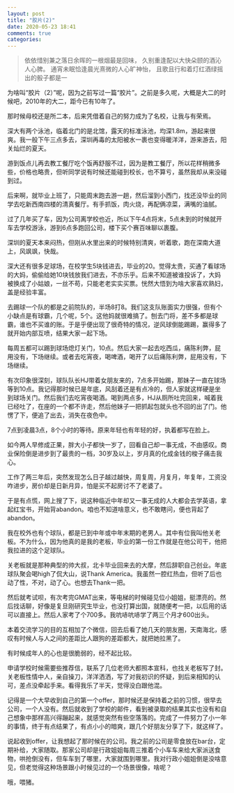 ```yaml
---
layout: post
title: "胶片(2)"
date: 2020-05-23 18:41
comments: true
categories: 
---
```


> 依依惜别兼之落日余晖的一根烟最是回味，
> 久别重逢配以大快朵颐的酒沁人心脾。
> 通宵未眠恰逢晨光熹微的人心旷神怡，
> 且歌且行和着灯红酒绿摇出的骰子都是一

为啥叫“胶片（2）”呢，因为之前写过一篇“胶片”。之前是多久呢，大概是大二的时候吧，2010年的大二，距今已有10年了。

那时候母校还是所二本，后来凭借着自己的努力成为了名校，让我与有荣焉。

<!--more-->

深大有两个泳池，临着北门的是北馆，露天的标准泳池，均深1.8m，游起来很爽。我一般下午三点多去，深圳再毒的太阳被水一裹也变得暖洋洋，游来游去，阳关灿烂的夏天。

游到饭点儿再去教工餐厅吃个饭再舒服不过，因为是教工餐厅，所以花样稍微多些，价格也略贵，但听同学说有时候还能碰到校长，也不算亏，虽然我却从来没碰到过。

后来啊，就毕业上班了，只能周末跑去游一趟，然后溜到小西门，找还没毕业的同学去吃新西南四楼的清真餐厅。有手抓饭，肉火烧，再配俩凉菜，满嘴的油腻。

过了几年买了车，因为公司离学校也近，所以下午4点将末，5点未到的时候就开车去学校游泳，游到6点多跑回公司，楼下买个赛百味聊以裹腹。

深圳的夏天本来闷热，但刚从水里出来的时候特别清爽，听着歌，跑在深南大道上，风飒飒，快哉。

深大还有很多足球场，在校学生5块钱进去，毕业的20。觉得太贵，买通了看球场的大妈，偷偷给她10块钱放我们进去，不亦乐乎。后来不知道被谁投诉了，大妈被换成了小姑娘，一丝不苟，只能老老实实买票。恍然大悟到为啥大家喜欢熟妇，盖是经验丰富。

去踢球一个队的都是之前院队的，半场8打8。我们这支队账面实力很强，但有个小缺点是有球霸，几个呢，5个。这他妈就很难搞了。刨去门将，差不多都是球霸，谁也不买谁的账。于是乎便出现了很奇特的情况，逆风球倒能踢踢，赢得多了就开始内部互喷，结果大家一起下场。

每周五都可以踢到球场熄灯关门，10点。然后大家一起去吃西瓜，痛陈利弊，屁用没有，下场继续。或者去吃宵夜，喝啤酒，喝开了以后痛陈利弊，屁用没有，下场继续。

有次印象很深刻，球队队长HJ带着女朋友来的，7点多开始踢，那妹子一直在球场等到10点。我记得那时候已是年底，风刮着还是有点冷的，但人家就这样硬是坐到球场关门。然后我们去吃宵夜喝酒。喝到两点多，HJ从厕所吐完回来，喊着我已经吐了，在座的一个都不许走，然后他妹子一把抓起包就头也不回的出了门。他愣了下，便追了出去，消失在夜色中。

7点到凌晨3点，8个小时的等待。原来年轻也有年轻的好，执着都写在脸上。

如今两人早修成正果，胖大小子都快一岁了，回看自己却一事无成，不由感叹。商业保险倒是进步到了最贵的一档，30岁及以上，岁月真的化成金钱的梭子痛击我心。

工作了两三年后，突然发现怎么日子越过越快，周复周，月复月，年复年，工资没咋进步，房价却是日新月异，怕是买不起房讨不了老婆了。

于是有点慌，网上搜了下，说这种临近中年却又一事无成的人大都会去学英语，拿起红宝书，开始背abandon。咱也不知道啥意义，也不敢瞎问，便也背起了abandon。

我在校外也有个球队，都是已到中年或中年末期的老男人。其中有位我叫他关老板。不为什么，因为他真的是我的老板，毕业的第一份工作就是在他公司干，他把我拉进的这个足球队。

关老板就是那种典型的帅大叔，北卡毕业回来去的大摩，然后辞职自己创业。年底球队聚会喝high了侃大山，说Thank America。我虽然一腔红热血，但听了后也动了性，不对，动了心。也想去Thank一把。

然后就考试呗，有次考完GMAT出来，等电梯的时候碰见位小姐姐，挺漂亮的。然后找话聊，好像是复旦刚研究生毕业，也没打算出国，就随便考一把，以后用的话可以直接上。然后人家考了个700多。我吭哧吭哧学了两三个月才600出头。

本着交流学习的目的互相加了个微信，回去后看了她几天的朋友圈，天南海北，感叹有时候人与人之间的差距比人跟狗的差距都大，就把她拉黑了。

有时候成年人的心也是很脆弱的，经不起比较。

申请学校时候需要些推荐信，联系了几位老师大都照本宣科，也找关老板写了封。关老板性情中人，亲自操刀，洋洋洒洒，写了对我初识的怀疑，到后来相知的认可，差点没牵起手来。看得我乐了半天，觉得没白跟他混。

记得是一个大早收到自己的第一个offer，那时候还是保持着之前的习惯，很早去公司，一个人没有。然后就收到了学校的邮件，看到被录取的结果其实也没有和自己想象中那样高兴得蹦起来，就感觉突然有些空落落的。完成了一件努力了小一年的事情，终于有点结果了，有点小小的暗爽，跟几个好朋友分享了下，就这样了。

说起收到offer，让我想起了那时候在的公司。我之前的公司是零食放在bar台，定期补给，大家随取。那家公司却是行政姐姐每周三推着个小车车来给大家派送食物，哄抢倒没有，但车车到了哪里，大家就围到哪里。我对行政小姐姐倒是没啥意见，但老觉得这种场景跟小时候见过的一个场景很像，啥呢？

哦，喂猪。